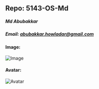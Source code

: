 ## Repo: 5143-OS-Md

##### Md Abubakkar
##### Email: abubakkar.howladar@gmail.com
#### Image:
![Image](https://ca.slack-edge.com/TBMBG710S-U02DACGQA1W-d5e547d8babf-512)
#### Avatar:
![Avatar](https://ca.slack-edge.com/T1S8U95UN-U3D4AA6BV-21ff259d9583-512)

